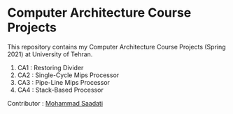 # Computer Architecture Course Projects
This repository contains my Computer Architecture Course Projects (Spring 2021) at University of Tehran.

1. CA1 : Restoring Divider
2. CA2 : Single-Cycle Mips Processor
3. CA3 :  Pipe-Line Mips Processor
4. CA4 : Stack-Based Processor

Contributor : [Mohammad Saadati](https://github.com/mohammadsaadati80)

